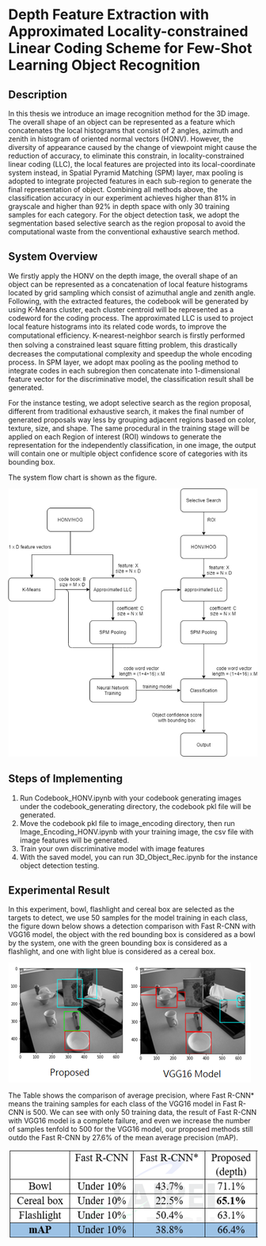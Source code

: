 # Depth Feature Extraction with Approximated Locality-constrained Linear Coding Scheme for Few-Shot Learning Object Recognition

## Description
In this thesis we introduce an image recognition method for the 3D image. The overall shape of an object can be represented as a feature which concatenates the local histograms that consist of 2 angles, azimuth and zenith in histogram of oriented normal vectors (HONV). However, the diversity of appearance caused by the change of viewpoint might cause the reduction of accuracy, to eliminate this constrain, in locality-constrained linear coding (LLC), the local features are projected into its local-coordinate system instead, in Spatial Pyramid Matching (SPM) layer, max pooling is adopted to integrate projected features in each sub-region to generate the final representation of object. Combining all methods above, the classification accuracy in our experiment achieves higher than 81% in grayscale and higher than 92% in depth space with only 30 training samples for each category. For the object detection task, we adopt the segmentation based selective search as the region proposal to avoid the computational waste from the conventional exhaustive search method.

## System Overview
We firstly apply the HONV on the depth image, the overall shape of an object can be represented as a concatenation of local feature histograms located by grid sampling which consist of azimuthal angle and zenith angle.
Following, with the extracted features, the codebook will be generated by using K-Means cluster, each cluster centroid will be represented as a codeword for the coding process.
The approximated LLC is used to project local feature histograms into its related code words, to improve the computational efﬁciency. 
K-nearest-neighbor search is firstly performed then solving a constrained least square ﬁtting problem, this drastically decreases the computational complexity and speedup the whole encoding process.
In SPM layer, we adopt max pooling as the pooling method to integrate codes in each subregion then concatenate into 1-dimensional feature vector for the discriminative model, the classification result shall be generated.

For the instance testing, we adopt selective search as the region proposal, different from traditional exhaustive search, it makes the final number of generated proposals way less by grouping adjacent regions based on color, texture, size, and shape.
The same procedural in the training stage will be applied on each Region of interest (ROI) windows to generate the representation for the independently classification, in one image, the output will contain one or multiple object confidence score of categories with its bounding box.

The system flow chart is shown as the figure.

![image](https://github.com/chrisnumber49/3D_object_recognition/blob/main/System_flow.png)

## Steps of Implementing
1. Run Codebook_HONV.ipynb with your codebook generating images under the codebook_generating directory, the codebook pkl file will be generated.
2. Move the codebook pkl file to image_encoding directory, then run Image_Encoding_HONV.ipynb with your training image, the csv file with image features will be generated.
3. Train your own discriminative model with image features
4. With the saved model, you can run 3D_Object_Rec.ipynb for the instance object detection testing.

## Experimental Result
In this experiment, bowl, flashlight and cereal box are selected as the targets to detect, we use 50 samples for the model training in each class, the figure down below shows a detection comparison with Fast R-CNN with VGG16 model, the object with the red bounding box is considered as a bowl by the system, one with the green bounding box is considered as a flashlight, and one with light blue is considered as a cereal box.

![image](https://github.com/chrisnumber49/3D_object_recognition/blob/main/Experiment%20result.PNG)

The Table shows the comparison of average precision, where Fast R-CNN* means the training samples for each class of the VGG16 model in Fast R-CNN is 500. We can see with only 50 training data, the result of Fast R-CNN with VGG16 model is a complete failure, and even we increase the number of samples tenfold to 500 for the VGG16 model, our proposed methods still outdo the Fast R-CNN by 27.6% of the mean average precision (mAP).

![image](https://github.com/chrisnumber49/3D_object_recognition/blob/main/Average%20precision.PNG)
